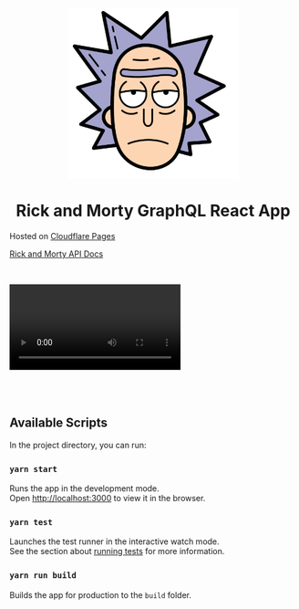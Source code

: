 <div align="center">
  <img src="https://raw.githubusercontent.com/mustafaabobakr/rickandmorty_graphql/master/public/logo.svg" alt="Rick and Morty GraphQL React App" width="300" align="center" />
</div>

<h1 align="center">
 Rick and Morty GraphQL React App
</h1>

Hosted on [Cloudflare Pages](https://pages.cloudflare.com/)

[Rick and Morty API Docs](https://rickandmortyapi.com/documentation/)

<br />

<video src="https://user-images.githubusercontent.com/27288406/209470013-7b5288de-8f51-4820-9381-33c74bef883e.mp4"></video>

<br />
<br />

## Available Scripts

In the project directory, you can run:

### `yarn start`

Runs the app in the development mode.\
Open [http://localhost:3000](http://localhost:3000) to view it in the browser.

### `yarn test`

Launches the test runner in the interactive watch mode.\
See the section about [running tests](https://facebook.github.io/create-react-app/docs/running-tests) for more information.

### `yarn run build`

Builds the app for production to the `build` folder.

